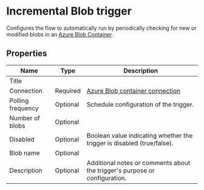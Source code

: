 # Incremental Blob trigger

Configures the flow to automatically run by periodically checking for new or modified blobs in an [Azure Blob Container](https://learn.microsoft.com/en-us/azure/storage/blobs/storage-blobs-introduction#containers).


<!--![topic](https://profitbasedocs.blob.core.windows.net/flowimages/topic-trigger.png)-->


## Properties


| Name           | Type     | Description                                      |
|----------------|----------|--------------------------------------------------|
| Title          |          |                                                  |
| Connection     | Required | [Azure Blob container connection](../../actions/azure-blob-storage/azure-blob-container-connection.md)               |
| Polling frequency| Optional | Schedule configuration of the trigger.         |
| Number of blobs | Optional |                                                 |
| Disabled       | Optional | Boolean value indicating whether the trigger is disabled (true/false).|
| Blob name      | Optional |                                                  |
| Description    | Optional |  Additional notes or comments about the trigger's purpose or configuration.  |


